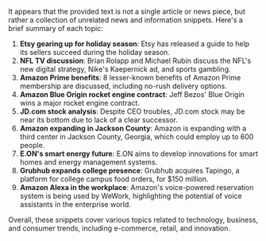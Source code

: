 It appears that the provided text is not a single article or news piece, but rather a collection of unrelated news and information snippets. Here's a brief summary of each topic:

1. **Etsy gearing up for holiday season**: Etsy has released a guide to help its sellers succeed during the holiday season.
2. **NFL TV discussion**: Brian Rolapp and Michael Rubin discuss the NFL's new digital strategy, Nike's Kaepernick ad, and sports gambling.
3. **Amazon Prime benefits**: 8 lesser-known benefits of Amazon Prime membership are discussed, including no-rush delivery options.
4. **Amazon Blue Origin rocket engine contract**: Jeff Bezos' Blue Origin wins a major rocket engine contract.
5. **JD.com stock analysis**: Despite CEO troubles, JD.com stock may be near its bottom due to lack of a clear successor.
6. **Amazon expanding in Jackson County**: Amazon is expanding with a third center in Jackson County, Georgia, which could employ up to 600 people.
7. **E.ON's smart energy future**: E.ON aims to develop innovations for smart homes and energy management systems.
8. **Grubhub expands college presence**: Grubhub acquires Tapingo, a platform for college campus food orders, for $150 million.
9. **Amazon Alexa in the workplace**: Amazon's voice-powered reservation system is being used by WeWork, highlighting the potential of voice assistants in the enterprise world.

Overall, these snippets cover various topics related to technology, business, and consumer trends, including e-commerce, retail, and innovation.